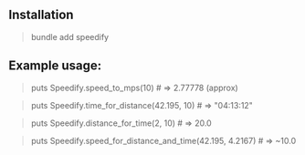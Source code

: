 ## Installation
> bundle add speedify

## Example usage:
> puts Speedify.speed_to_mps(10)           # => 2.77778 (approx)

> puts Speedify.time_for_distance(42.195, 10) # => "04:13:12"

> puts Speedify.distance_for_time(2, 10)      # => 20.0

> puts Speedify.speed_for_distance_and_time(42.195, 4.2167) # => ~10.0

